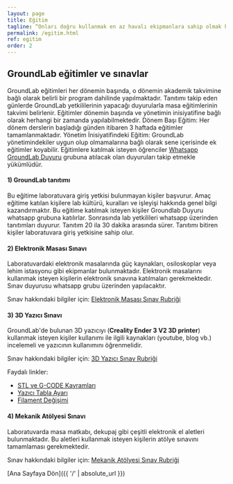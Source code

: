 ```yaml
---
layout: page
title: Eğitim
tagline: “Onları doğru kullanmak en az havalı ekipmanlara sahip olmak kadar önemli"
permalink: /egitim.html
ref: egitim
order: 2
---
```


<h2> GroundLab eğitimler ve sınavlar</h2>

GroundLab eğitimleri her dönemin başında, o dönemin akademik takvimine bağlı olarak belirli bir program dahilinde yapılmaktadır. Tanıtımı takip eden günlerde GroundLab yetkililerinin yapacağı duyurularla masa eğitimlerinin takvimi belirlenir. Eğitimler dönemin başında ve yönetimin inisiyatifine bağlı olarak herhangi bir zamanda yapılabilmektedir. 
Dönem Başı Eğitim: Her dönem derslerin başladığı günden itibaren 3 haftada eğitimler tamamlanmaktadır. 
Yönetim İnisiyatifindeki Eğitim: GroundLab yönetimindekiler uygun olup olmamalarına bağlı olarak sene içerisinde ek eğitimler koyabilir. 
Eğitimlere katılmak isteyen öğrenciler [Whatsapp GroundLab Duyuru](https://chat.whatsapp.com/KtEukdV4tJG5WbBhpRvZFJ) grubuna atılacak olan duyuruları takip etmekle yükümlüdür.  


<h4>1) GroundLab tanıtımı </h4>

Bu eğitime laboratuvara giriş yetkisi bulunmayan kişiler başvurur. Amaç eğitime katılan kişilere lab kültürü, kuralları ve işleyişi hakkında genel bilgi kazandırmaktır.  Bu eğitime katılmak isteyen kişiler Groundlab Duyuru whatsapp grubuna katılırlar. Sonrasında lab yetkilileri whatsapp üzerinden tanıtımları duyurur. Tanıtım 20 ila 30 dakika arasında sürer. Tanıtımı bitiren kişiler laboratuvara giriş yetkisine sahip olur.

<h4>2) Elektronik Masası Sınavı </h4>

Laboratuvardaki elektronik masalarında güç kaynakları, osiloskoplar veya lehim istasyonu gibi ekipmanlar bulunmaktadır. Elektronik masalarını kullanmak isteyen kişilerin elektronik sınavına katılmaları gerekmektedir. Sınav duyurusu whatsapp grubu üzerinden yapılacaktır. 

Sınav hakkındaki bilgiler için: [Elektronik Masası Sınav Rubriği](https://docs.google.com/document/d/1Q6Xla2lJx-su3a9m6ArDI8OR2G8pxmKQri63AJenTag/edit?usp=share_link) 

<h4>3) 3D Yazıcı Sınavı </h4>

GroundLab'de bulunan 3D yazıcıyı (**Creality Ender 3 V2 3D printer**) kullanmak isteyen kişiler  kullanımı ile ilgili kaynakları (youtube, blog vb.) incelemeli ve  yazıcının kullanımını öğrenmelidir.

Sınav hakkındaki bilgiler için: [3D Yazıcı Sınav Rubriği](https://docs.google.com/document/d/1yD4CI2pF4pGj-tJGNYHJpMOCaFR5HKiLs89QtUj-pWA/edit?usp=share_link)

Faydalı linkler:
* [STL ve G-CODE Kavramları](https://www.youtube.com/watch?v=9PnYpKCu5B0)
* [Yazıcı Tabla Ayarı](https://www.youtube.com/watch?v=avR-O7uK9gc)
* [Filament Değişimi](https://youtu.be/4u_5rD-eYq4)

<h4>4) Mekanik Atölyesi Sınavı </h4>

Laboratuvarda masa matkabı, dekupaj gibi çeşitli elektronik el aletleri bulunmaktadır. Bu aletleri kullanmak isteyen kişilerin atölye sınavını tamamlaması gerekmektedir.

Sınav hakkındaki bilgiler için: [Mekanik Atölyesi Sınav Rubriği](https://docs.google.com/document/d/1sq2U5inA9DC4oaaTr8noES5KMQCLZIrUJ9f9KQIARlk/edit?usp=sharing)


[Ana Sayfaya Dön]({{ '/' | absolute_url }})
